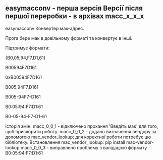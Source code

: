easymacconv - перша версія
Версії після першої переробки - в архівах macc_x_x_x
---
easymacconv
Конвертер мак-адрес.

Прога бере мак в довільному форматі та конвертує в інші.

Підтримує формати:

{B0,05,94,F7,D1,61}

B00594F7D161

0xB00594F7D161

B005.94F7.D161

B005-94F7-D161

B0:05:94:F7:D1:61

B0-05-94-F7-D1-61

Історія змін:
macc_0_0_1 - відключено прохання 'Введіть мак' для того, щоб прискорити роботу.
macc_0_0_2 - додано визначення вендору за допомогою mac_vendor_lookup; для коректної роботи потребує цю бібліотеку.
  Встановлення mac_vendor_lookup: pip install mac-vendor-lookup
macc_0_0_3 - виправлено проблему з валідацією формату B0:05:94:F7:D1:61
